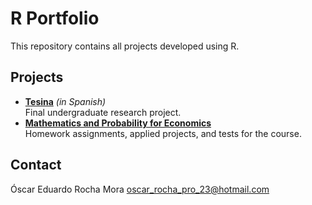 # R Portfolio

This repository contains all projects developed using R.

## Projects

- [**Tesina**](./Tesina/) *(in Spanish)*  
  Final undergraduate research project.
- [**Mathematics and Probability for Economics**](./Mathematics%20and%20Probability%20for%20Economics/)  
  Homework assignments, applied projects, and tests for the course.
  
## Contact

Óscar Eduardo Rocha Mora
oscar_rocha_pro_23@hotmail.com
